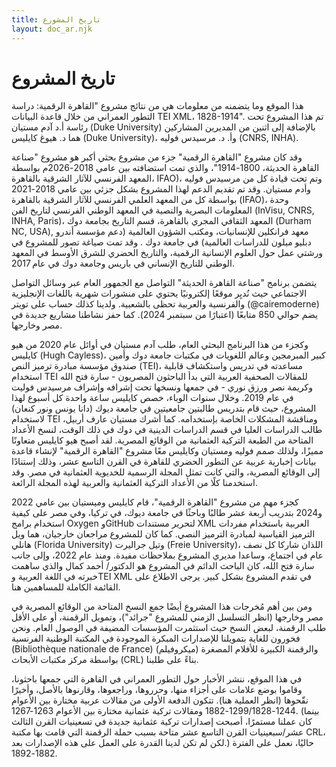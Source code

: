 ```yaml
---
title: تاريخ المشورع
layout: doc_ar.njk
---
```

# تاريخ المشروع

هذا الموقع وما يتضمنه من معلومات هي من نتائج مشروع "القاهرة الرقمية: دراسة التطور العمراني من خلال قاعدة البيانات TEI XML، 1828-1914". تم هذا المشروع تحت رئاسة أ.د آدم مستيان (Duke University) بالإضافة إلى اثنين من المديرين المشاركين هما د. هيوغ كايليس (Duke University)،   وأ. د. مرسيدس فوليه (CNRS, INHA).

وقد كان مشروع "القاهرة الرقمية" جزء من مشروع بحثي أكبر هو مشروع "صناعة القاهرة الحديثة، 1800-1914"، والذي تمت استضافته بين عامي 2018-2026م بواسطة المعهد الفرنسي للآثار الشرقية بالقاهرة، IFAO)، وتم تحت قيادة كل من مرسيدس فوليه وأدم مستيان. وقد تم تقديم الدعم لهذا المشروع بشكل جزئي بين عامي 2018-2021 بواسطة كل من المعهد العلمي الفرنسي للآثار الشرقية بالقاهرة (IFAO)، وحدة المعلومات البصرية والنصية في المعهد الوطني الفرنسي لتاريخ الفن (InVisu, CNRS, INHA, Paris)، المعهد الثقافي المجري بالقاهرة، قسم التاريخ بجامعة دوك (Durham NC, USA), معهد فرانكلين للإنسانيات، ومكتب الشؤون العالمية (دعم مؤسسة أندرو دبليو ميلون للدراسات العالمية) في جامعة دوك . وقد تمت صياغة تصور للمشروع في ورشتي عمل حول العلوم الإنسانية الرقمية، والتاريخ الحضري للشرق الأوسط في المعهد الوطني للتاريخ الإنساني في باريس وجامعة دوك في عام 2017.

يتضمن برنامج "صناعة القاهرة الحديثة" التواصل مع الجمهور العام عبر وسائل التواصل الاجتماعي حيث نُديِر موقعًا إلكترونيًا يحتوي على منشورات شهرية باللغات الإنجليزية والفرنسية والعربية تحظى بالشعبية. ولدينا كذلك حساب على تويتر (@cairemoderne) يضم حوالي 850 متابعًا (اعتبارًا من سبتمبر 2024). كما حفز نشاطنا مشاريع جديدة في مصر وخارجها.

وكجزء من هذا البرنامج البحثي العام، طلب آدم مستيان في أوائل عام 2020 من هيو كايليس (Hugh Cayless)، كبير المبرمجين وعالم اللغويات في مكتبات جامعة دوك وأمين صندوق مؤسسة مبادرة ترميز النص (TEI)، مساعدته في تدريس واستكشاف قابلية استخدام TEI للمقالات الصحفية العربية التي بدأ الباحثون المصريون - سارة فتح الله وكريمة نصر ورزق نوري - في جمعها ونسخها تحت إشرافه وإشراف مرسيدس فوليت في عام 2019. وخلال سنوات الوباء، خصص كايليس ساعة واحدة كل أسبوع لهذا المشروع، حيث قام بتدريس طالبتين جامعيتين في جامعة ديوك (دانا يونس ونور كنعان) لاستخدام TEI ومناقشة المشكلات الخاصة بإستخدامه. كما أشرك مستيان عارف أربيل، طالب الدراسات العليا في قسم الدراسات الدينية في دوك في ذلك الوقت، لنسخ الأعداد المتاحة من الطبعة التركية العثمانية من الوقائع المصرية. لقد أصبح هيو كايليس متعاونًا مميزًا، ولذلك صمم فوليه ومستيان وكايليس معًا مشروع "القاهرة الرقمية" لإنشاء قاعدة بيانات إخبارية عربية عن التطور الحضري للقاهرة في القرن التاسع عشر، وذلك إستنادًا إلى الوقائع المصرية، والتي كانت تمثل المجلة الرسمية للخديوية العثمانية في مصر. وقد استخدمنا كلًا من الأعداد التركية العثمانية والعربية لهذه المجلة الرائعة.

كجزء مهم من مشروع "القاهرة الرقمية"، قام كايليس وميستيان بين عامي 2022 و2024 بتدريب أربعة عشر طالبًا وباحثًا في جامعة ديوك، في تركيا، وفي مصر على كيفية استخدام برامج Oxygen وGitHub لتحرير مستندات XML العربية باستخدام مفردات الترميز القياسية لمبادرة الترميز النصي. كما كان للمشروع مراجعان خارجيان، هما ويل هانلي (Florida University) وتيل جراليرت (Freie University)، اللذان شاركا كل نصف عام في اجتماع، وساعدا مديري المشروع بملاحظات مفيدة. ومنذ عام 2022، وإلى جانب سارة فتح الله، كان الباحث الدائم في المشروع هو الدكتور/ أحمد كمال والذي ساهمت خبرته في اللغة العربية وTEI XML في تقدم المشروع بشكل كبير. يرجى الاطلاع على القائمة الكاملة للمساهمين هنا.

ومن بين أهم مُخرجات هذا المشروع أيضًا جمع النسخ المتاحة من الوقائع المصرية في مصر وخارجها (انظر التسلسل الزمني للمشروع "جرائد")، وتمويل الرقمنة، أو على الأقل طلب الرقمنة، لبعض النسخ حيث استثمرت المؤسسات المضيفة في الوصول العام. ونحن فخورون للغاية بتمويلنا للإصدارات المبكرة الموجودة في المكتبة الوطنية الفرنسية (Bibliothèque nationale de France)  والرقمنة الكبيرة للأفلام المصغرة (ميكروفيلم) بواسطة مركز مكتبات الأبحاث (CRL) بناءً على طلبنا.

في هذا الموقع، ننشر الأخبار حول التطور العمراني في القاهرة التي جمعها باحثونا، وقاموا بوضع علامات على أجزاء منها، وحرروها، وراجعوها، وقارنوها بالأصل، وأخيرًا نقّحوها (انظر العملية هنا). تتكون الدفعة الأولى من مقالات عربية مختارة بين الأعوام 1244-1299/1828-1882 ومقالات تركية عثمانية مختارة بين الأعوام 1263-1267. (بينما كان عملنا مستمرًا، أصبحت إصدارات تركية عثمانية جديدة في تسعينيات القرن الثالث عشر/سبعينيات القرن التاسع عشر متاحة بسبب حملة الرقمنة التي قامت بها مكتبة  CRL، لكن لم تكن لدينا القدرة على العمل على هذه الإصدارات بعد.)
حاليًا، نعمل على الفترة 1882-1892.
